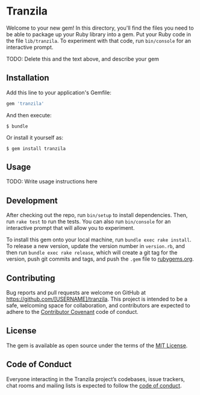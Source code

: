 # Tranzila

Welcome to your new gem! In this directory, you'll find the files you need to be able to package up your Ruby library into a gem. Put your Ruby code in the file `lib/tranzila`. To experiment with that code, run `bin/console` for an interactive prompt.

TODO: Delete this and the text above, and describe your gem

## Installation

Add this line to your application's Gemfile:

```ruby
gem 'tranzila'
```

And then execute:

    $ bundle

Or install it yourself as:

    $ gem install tranzila

## Usage

TODO: Write usage instructions here

## Development

After checking out the repo, run `bin/setup` to install dependencies. Then, run `rake test` to run the tests. You can also run `bin/console` for an interactive prompt that will allow you to experiment.

To install this gem onto your local machine, run `bundle exec rake install`. To release a new version, update the version number in `version.rb`, and then run `bundle exec rake release`, which will create a git tag for the version, push git commits and tags, and push the `.gem` file to [rubygems.org](https://rubygems.org).

## Contributing

Bug reports and pull requests are welcome on GitHub at https://github.com/[USERNAME]/tranzila. This project is intended to be a safe, welcoming space for collaboration, and contributors are expected to adhere to the [Contributor Covenant](http://contributor-covenant.org) code of conduct.

## License

The gem is available as open source under the terms of the [MIT License](https://opensource.org/licenses/MIT).

## Code of Conduct

Everyone interacting in the Tranzila project’s codebases, issue trackers, chat rooms and mailing lists is expected to follow the [code of conduct](https://github.com/[USERNAME]/tranzila/blob/master/CODE_OF_CONDUCT.md).
